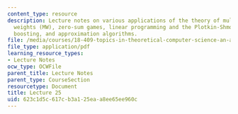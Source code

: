 ```yaml
---
content_type: resource
description: Lecture notes on various applications of the theory of multiplicative
  weights (MW), zero-sum games, linear programming and the Plotkin-Shmoys-Tardos framework,
  boosting, and approximation algorithms.
file: /media/courses/18-409-topics-in-theoretical-computer-science-an-algorithmists-toolkit-fall-2009/623c1d5c617cb3a125eaa8ee65ee960c_MIT18_409F09_scribe25.pdf
file_type: application/pdf
learning_resource_types:
- Lecture Notes
ocw_type: OCWFile
parent_title: Lecture Notes
parent_type: CourseSection
resourcetype: Document
title: Lecture 25
uid: 623c1d5c-617c-b3a1-25ea-a8ee65ee960c
---
```

